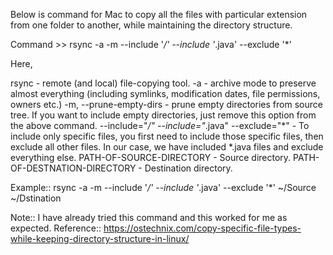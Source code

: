 Below is command  for Mac to copy all the files with particular extension from one folder to another, while maintaining the directory structure.
 
Command >>
rsync -a -m --include '*/' --include '*.java' --exclude '*' <PATH-OF-SOURCE-DIRECTORY> <PATH-OF-DESTINATION-DIRECTORY>

Here,

rsync - remote (and local) file-copying tool.
-a - archive mode to preserve almost everything (including symlinks, modification dates, file permissions, owners etc.)
-m, --prune-empty-dirs - prune empty directories from source tree. If you want to include empty directories, just remove this option from the above command.
--include="*/" --include="*.java" --exclude="*" - To include only specific files, you first need to include those specific files, then exclude all other files. In our case, we have included *.java files and exclude everything else.
PATH-OF-SOURCE-DIRECTORY - Source directory.
PATH-OF-DESTNATION-DIRECTORY - Destination directory.
 
 
Example::
rsync -a -m --include '*/' --include '*.java' --exclude '*' ~/Source ~/Dstination
 
Note:: I have already tried this command and this worked for me as expected.
Reference:: https://ostechnix.com/copy-specific-file-types-while-keeping-directory-structure-in-linux/ 
